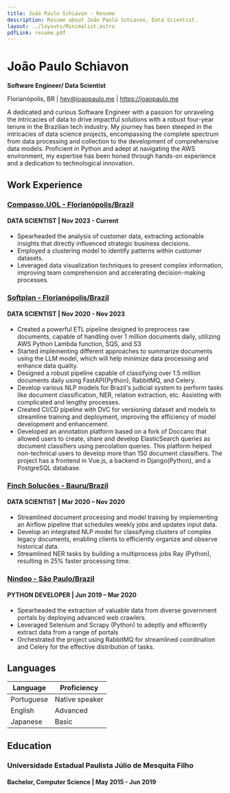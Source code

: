 ```yaml
---
title: João Paulo Schiavon - Resume
description: Resume about João Paulo Schiavon, Data Scientist.
layout: ../layouts/Minimalist.astro
pdfLink: resume.pdf
---
```


# João Paulo Schiavon

**Software Engineer/ Data Scientist**

Florianópolis, BR | hey@joaopaulo.me | https://joaopaulo.me

A dedicated and curious Software Engineer with a passion for unraveling the intricacies of data to drive impactful solutions with a robust four-year tenure in the Brazilian tech industry. My journey has been steeped in the intricacies of data science projects, encompassing the complete spectrum from data processing and collection to the development of comprehensive data models. Proficient in Python and adept at navigating the AWS environment, my expertise has been honed through hands-on experience and a dedication to technological innovation.

## Work Experience

### [Compasso.UOL - Florianópolis/Brazil](https://compass.uol/en/home/)

#### DATA SCIENTIST | Nov 2023 - Current

- Spearheaded the analysis of customer data, extracting actionable insights that directly influenced strategic business decisions.
- Employed a clustering model to identify patterns within customer datasets.
- Leveraged data visualization techniques to present complex information, improving team comprehension and accelerating decision-making processes.

### [Softplan - Florianópolis/Brazil](https://www.softplan.com.br/)

#### DATA SCIENTIST | Nov 2020 - Nov 2023

- Created a powerful ETL pipeline designed to preprocess raw documents, capable of handling over 1 million documents daily, utilizing AWS Python Lambda function, SQS, and S3
- Started implementing different approaches to summarize documents using the LLM model, which will help minimize data processing and enhance data quality.
- Designed a robust pipeline capable of classifying over 1.5 million documents daily using FastAPI(Python), RabbitMQ, and Celery.
- Develop various NLP models for Brazil's judicial system to perform tasks like document classification, NER, relation extraction, etc. Assisting with complicated and lengthy processes.
- Created CI/CD pipeline with DVC for versioning dataset and models to streamline training and deployment, improving the efficiency of model development and
enhancement.
- Developed an annotation platform based on a fork of Doccano that allowed users to create, share and develop ElasticSearch queries as document classifiers using percolation queries. This platform helped non-technical users to develop more than 150 document classifiers. The project has a frontend in Vue.js, a backend in Django(Python), and a PostgreSQL database.

### [Finch Soluções - Bauru/Brazil](https://finchsolucoes.com.br/)

#### DATA SCIENTIST | Mar 2020 – Nov 2020

- Streamlined document processing and model training by implementing an Airflow pipeline that schedules weekly jobs and updates input data.
- Develop an integrated NLP model for classifying clusters of complex legacy documents, enabling clients to efficiently organize and observe historical data.
- Streamlined NER tasks by building a multiprocess jobs Ray (Python), resulting in 25% faster processing time.

### [Nindoo - São Paulo/Brazil]()

#### PYTHON DEVELOPER | Jun 2019 – Mar 2020

- Spearheaded the extraction of valuable data from diverse government portals by deploying advanced web crawlers.
- Leveraged Selenium and Scrapy (Python) to adeptly and efficiently extract data from a range of portals
- Orchestrated the project using RabbitMQ for streamlined coordination and Celery for the effective distribution of tasks.

## Languages

| Language       | Proficiency    |
| -------------- | -----------    |
| Portuguese     | Native speaker |
| English        | Advanced       |
| Japanese       | Basic          |

## Education

### Universidade Estadual Paulista Júlio de Mesquita Filho

#### Bachelor, Computer Science | May 2015 - Jun 2019
